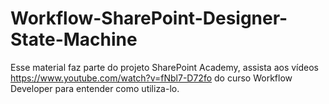 # Workflow-SharePoint-Designer-State-Machine
Esse material faz parte do projeto SharePoint Academy, assista aos vídeos https://www.youtube.com/watch?v=fNbl7-D72fo do curso Workflow Developer para entender como utiliza-lo.
